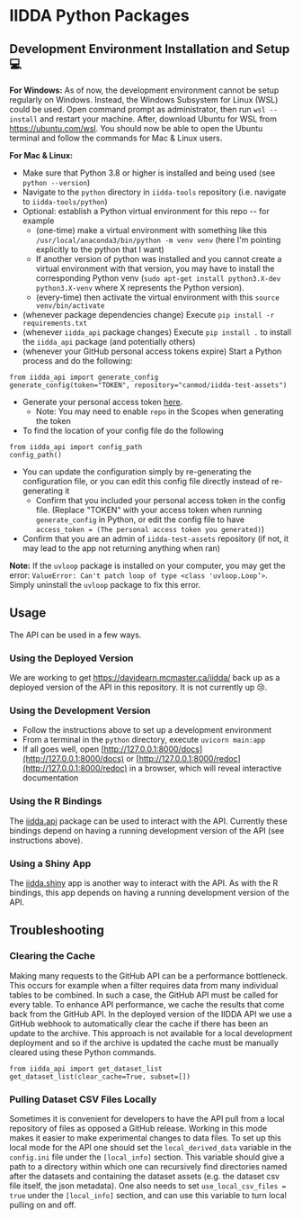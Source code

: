 # IIDDA Python Packages

## Development Environment Installation and Setup :computer:

**For Windows:**
As of now, the development environment cannot be setup regularly on Windows.
Instead, the Windows Subsystem for Linux (WSL) could be used. Open command
prompt as administrator, then run `wsl --install` and restart your machine.
After, download Ubuntu for WSL from https://ubuntu.com/wsl. You should now be
able to open the Ubuntu terminal and follow the commands for Mac & Linux users.

**For Mac & Linux:**
* Make sure that Python 3.8 or higher is installed and being used (see `python --version`)
* Navigate to the `python` directory in `iidda-tools` repository (i.e. navigate to `iidda-tools/python`)
* Optional: establish a Python virtual environment for this repo -- for example
  * (one-time) make a virtual environment with something like this `/usr/local/anaconda3/bin/python -m venv venv` (here I'm pointing explicitly to the python that I want)
  * If another version of python was installed and you cannot create a virtual environment with that version, you may have to install the corresponding Python venv (`sudo apt-get install python3.X-dev python3.X-venv` where X represents the Python version).
  * (every-time) then activate the virtual environment with this `source venv/bin/activate`
* (whenever package dependencies change) Execute `pip install -r requirements.txt`
* (whenever `iidda_api` package changes) Execute `pip install .` to install the `iidda_api` package (and potentially others)
* (whenever your GitHub personal access tokens expire) Start a Python process and do the following:
```
from iidda_api import generate_config
generate_config(token="TOKEN", repository="canmod/iidda-test-assets")
```
* Generate your personal access token [here](https://github.com/settings/tokens).
  * Note: You may need to enable `repo` in the Scopes when generating the token
* To find the location of your config file do the following
```
from iidda_api import config_path
config_path()
```
* You can update the configuration simply by re-generating the configuration file, or you can edit this config file directly instead of re-generating it
  * Confirm that you included your personal access token in the config file. (Replace "TOKEN" with your access token when running `generate_config` in Python, or edit the config file to have `access_token = (The personal access token you generated)`)
* Confirm that you are an admin of `iidda-test-assets` repository (if not, it may lead to the app not returning anything when ran)

**Note:**
If the `uvloop` package is installed on your computer, you may get the error:
`ValueError: Can't patch loop of type <class 'uvloop.Loop’>`. Simply uninstall
the `uvloop` package to fix this error.

## Usage

The API can be used in a few ways.

### Using the Deployed Version

We are working to get https://davidearn.mcmaster.ca/iidda/ back up as a deployed
version of the API in this repository. It is not currently up 😢.

### Using the Development Version

* Follow the instructions above to set up a development environment
* From a terminal in the `python` directory, execute `uvicorn main:app`
* If all goes well, open [http://127.0.0.1:8000/docs](http://127.0.0.1:8000/docs) or [http://127.0.0.1:8000/redoc](http://127.0.0.1:8000/redoc) in a browser, which will reveal interactive documentation

### Using the R Bindings

The [iidda.api](../R/iidda.api) package can be used to interact with the API.
Currently these bindings depend on having a running development version of the
API (see instructions above).

### Using a Shiny App

The [iidda.shiny](../R/iidda.shiny) app is another way to interact with the API.
As with the R bindings, this app depends on having a running development version
of the API.


## Troubleshooting

### Clearing the Cache

Making many requests to the GitHub API can be a performance bottleneck. This occurs for example when a filter requires data from many individual tables to be combined. In such a case, the GitHub API must be called for every table. To enhance API performance, we cache the results that come back from the GitHub API. In the deployed version of the IIDDA API we use a GitHub webhook to automatically clear the cache if there has been an update to the archive. This approach is not available for a local development deployment and so if the archive is updated the cache must be manually cleared using these Python commands.

```{python}
from iidda_api import get_dataset_list
get_dataset_list(clear_cache=True, subset=[])
```


### Pulling Dataset CSV Files Locally

Sometimes it is convenient for developers to have the API pull from a local 
repository of files as opposed a GitHub release. Working in this mode makes
it easier to make experimental changes to data files. To set up this local
mode for the API one should set the `local_derived_data` variable in the 
`config.ini` file under the `[local_info]` section. This variable should give
a path to a directory within which one can recursively find directories
named after the datasets and containing the dataset assets (e.g. the dataset
csv file itself, the json metadata). One also needs to set 
`use_local_csv_files = true` under the `[local_info]` section, and can use 
this variable to turn local pulling on and off.
